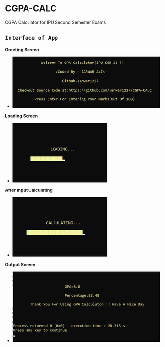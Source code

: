 # CGPA-CALC
CGPA Calculator for IPU Second Semester Exams

## `Interface of App`

**Greeting Screen** 
- ![alt text](https://github.com/sarwar1227/CGPA-CALC/blob/master/outputs/1.png?raw=true)

**Loading Screen**
- ![alt text](https://github.com/sarwar1227/CGPA-CALC/blob/master/outputs/2.png?raw=true)

**After Input Calculating**
- ![alt text](https://github.com/sarwar1227/CGPA-CALC/blob/master/outputs/3.png?raw=true)

**Output Screen**
- ![alt text](https://github.com/sarwar1227/CGPA-CALC/blob/master/outputs/4.png?raw=true)
